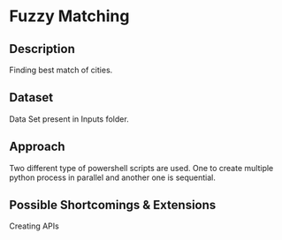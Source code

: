 Fuzzy Matching
===================================================

## Description
Finding best match of cities.


## Dataset
Data Set present in Inputs folder.

## Approach
Two different type of powershell scripts are used. One to create multiple python process in parallel and another one is sequential.

## Possible Shortcomings & Extensions
Creating APIs

